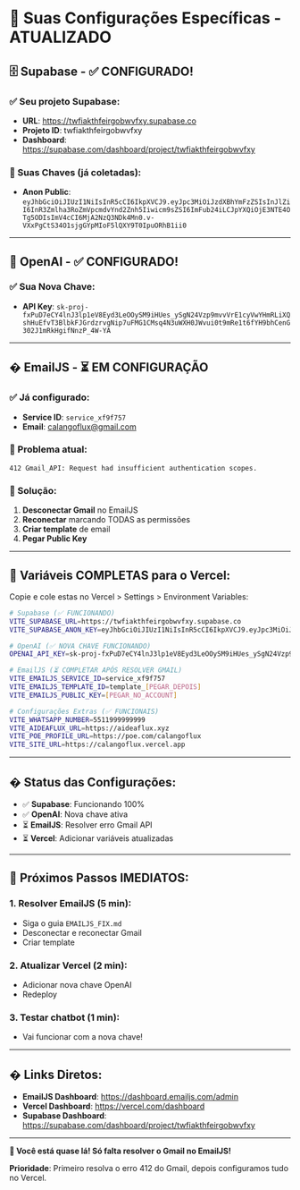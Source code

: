 # 🎯 Suas Configurações Específicas - ATUALIZADO

## 🗄️ Supabase - ✅ CONFIGURADO!

### ✅ Seu projeto Supabase:
- **URL**: https://twfiakthfeirgobwvfxy.supabase.co
- **Projeto ID**: twfiakthfeirgobwvfxy
- **Dashboard**: https://supabase.com/dashboard/project/twfiakthfeirgobwvfxy

### 🔑 Suas Chaves (já coletadas):
- **Anon Public**: `eyJhbGciOiJIUzI1NiIsInR5cCI6IkpXVCJ9.eyJpc3MiOiJzdXBhYmFzZSIsInJlZiI6InR3Zmlha3RoZmVpcmdvYnd2Znh5Iiwicm9sZSI6ImFub24iLCJpYXQiOjE3NTE4OTg5ODIsImV4cCI6MjA2NzQ3NDk4Mn0.v-VXxPgCtS34O1sjgGYpMIoF5lQXY9T0IpuORhB1ii0`

---

## 🤖 OpenAI - ✅ CONFIGURADO!

### ✅ Sua Nova Chave:
- **API Key**: `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`

---

## � EmailJS - ⏳ EM CONFIGURAÇÃO

### ✅ Já configurado:
- **Service ID**: `service_xf9f757`
- **Email**: calangoflux@gmail.com

### 🚨 Problema atual:
```
412 Gmail_API: Request had insufficient authentication scopes.
```

### 🔧 Solução:
1. **Desconectar Gmail** no EmailJS
2. **Reconectar** marcando TODAS as permissões
3. **Criar template** de email
4. **Pegar Public Key**

---

## 🔧 Variáveis COMPLETAS para o Vercel:

Copie e cole estas no Vercel > Settings > Environment Variables:

```bash
# Supabase (✅ FUNCIONANDO)
VITE_SUPABASE_URL=https://twfiakthfeirgobwvfxy.supabase.co
VITE_SUPABASE_ANON_KEY=eyJhbGciOiJIUzI1NiIsInR5cCI6IkpXVCJ9.eyJpc3MiOiJzdXBhYmFzZSIsInJlZiI6InR3Zmlha3RoZmVpcmdvYnd2Znh5Iiwicm9sZSI6ImFub24iLCJpYXQiOjE3NTE4OTg5ODIsImV4cCI6MjA2NzQ3NDk4Mn0.v-VXxPgCtS34O1sjgGYpMIoF5lQXY9T0IpuORhB1ii0

# OpenAI (✅ NOVA CHAVE FUNCIONANDO)
OPENAI_API_KEY=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

# EmailJS (⏳ COMPLETAR APÓS RESOLVER GMAIL)
VITE_EMAILJS_SERVICE_ID=service_xf9f757
VITE_EMAILJS_TEMPLATE_ID=template_[PEGAR_DEPOIS]
VITE_EMAILJS_PUBLIC_KEY=[PEGAR_NO_ACCOUNT]

# Configurações Extras (✅ FUNCIONAIS)
VITE_WHATSAPP_NUMBER=5511999999999
VITE_AIDEAFLUX_URL=https://aideaflux.xyz
VITE_POE_PROFILE_URL=https://poe.com/calangoflux
VITE_SITE_URL=https://calangoflux.vercel.app
```

---

## � Status das Configurações:

- ✅ **Supabase**: Funcionando 100%
- ✅ **OpenAI**: Nova chave ativa
- ⏳ **EmailJS**: Resolver erro Gmail API
- ⏳ **Vercel**: Adicionar variáveis atualizadas

---

## 🚀 Próximos Passos IMEDIATOS:

### 1. **Resolver EmailJS** (5 min):
   - Siga o guia `EMAILJS_FIX.md`
   - Desconectar e reconectar Gmail
   - Criar template

### 2. **Atualizar Vercel** (2 min):
   - Adicionar nova chave OpenAI
   - Redeploy

### 3. **Testar chatbot** (1 min):
   - Vai funcionar com a nova chave!

---

## � Links Diretos:

- **EmailJS Dashboard**: https://dashboard.emailjs.com/admin
- **Vercel Dashboard**: https://vercel.com/dashboard
- **Supabase Dashboard**: https://supabase.com/dashboard/project/twfiakthfeirgobwvfxy

---

**🦎 Você está quase lá! Só falta resolver o Gmail no EmailJS!**

**Prioridade**: Primeiro resolva o erro 412 do Gmail, depois configuramos tudo no Vercel.